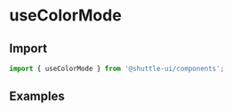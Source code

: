 ---
---

# useColorMode

## Import

```jsx
import { useColorMode } from '@shuttle-ui/components';
```

## Examples
